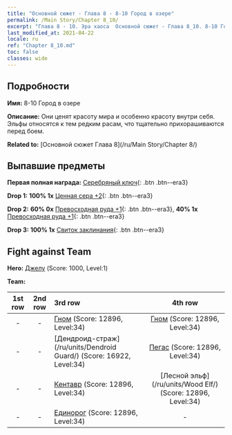 ```yaml
---
title: "Основной сюжет - Глава 8 - 8-10 Город в озере"
permalink: /Main Story/Chapter 8_10/
excerpt: "Глава 8 - 10. Эра хаоса  Основной сюжет - Глава 8_10. 8-10 Город в озере"
last_modified_at: 2021-04-22
locale: ru
ref: "Chapter 8_10.md"
toc: false
classes: wide
---
```


## Подробности

 **Имя:** 8-10 Город в озере

 **Описание:** Они ценят красоту мира и особенно красоту внутри себя. Эльфы относятся к тем редким расам, что тщательно прихорашиваются перед боем.

 **Related to:** [Основной сюжет Глава 8](/ru/Main Story/Chapter 8/)

## Выпавшие предметы

 **Первая полная награда:** [Серебряный ключ](/ItemsRU/con_693/){: .btn .btn--era3}

 **Drop 1:** **100% 1x** [Ценная сера +2](/ItemsRU/mat_29/){: .btn .btn--era3}

 **Drop 2:** **60% 0x** [Превосходная руда +1](/ItemsRU/mat_19/){: .btn .btn--era3}, **40% 1x** [Превосходная руда +1](/ItemsRU/mat_19/){: .btn .btn--era3}

 **Drop 3:** **100% 1x** [Свиток заклинания](/ItemsRU/con_694/){: .btn .btn--era3}


## Fight against Team
 **Hero:** [Джелу](/ru/heroes/Gelu/) (Score: 1000, Level:1)

 **Team:**


  | 1st row | 2nd row | 3rd row | 4th row |
  |:----:|:----:|:----|:----:|
  | - | - | [Гном](/ru/units/Dwarf/) (Score: 12896, Level:34)  | [Гном](/ru/units/Dwarf/) (Score: 12896, Level:34)  |
  | - | - | [Дендроид-страж](/ru/units/Dendroid Guard/) (Score: 16922, Level:34)  | [Пегас](/ru/units/Pegasus/) (Score: 12896, Level:34)  |
  | - | - | [Кентавр](/ru/units/Centaur/) (Score: 12896, Level:34)  | [Лесной эльф](/ru/units/Wood Elf/) (Score: 12896, Level:34)  |
  | - | - | [Единорог](/ru/units/Unicorn/) (Score: 12896, Level:34)  | - |


